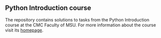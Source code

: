 ## Python Introduction course

The repository contains solutions to tasks from the Python Introduction course at the CMC Faculty of MSU. For more information about the course visit its [homepage](https://uneex.org/LecturesCMC/PythonIntro2021).